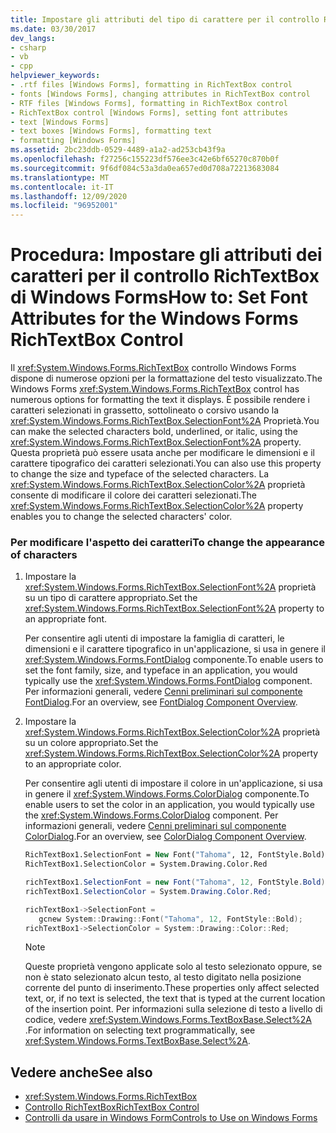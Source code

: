 ```yaml
---
title: Impostare gli attributi del tipo di carattere per il controllo RichTextBox
ms.date: 03/30/2017
dev_langs:
- csharp
- vb
- cpp
helpviewer_keywords:
- .rtf files [Windows Forms], formatting in RichTextBox control
- fonts [Windows Forms], changing attributes in RichTextBox control
- RTF files [Windows Forms], formatting in RichTextBox control
- RichTextBox control [Windows Forms], setting font attributes
- text [Windows Forms]
- text boxes [Windows Forms], formatting text
- formatting [Windows Forms]
ms.assetid: 2bc23ddb-0529-4489-a1a2-ad253cb43f9a
ms.openlocfilehash: f27256c155223df576ee3c42e6bf65270c870b0f
ms.sourcegitcommit: 9f6df084c53a3da0ea657ed0d708a72213683084
ms.translationtype: MT
ms.contentlocale: it-IT
ms.lasthandoff: 12/09/2020
ms.locfileid: "96952001"
---
```

# <a name="how-to-set-font-attributes-for-the-windows-forms-richtextbox-control"></a><span data-ttu-id="0371a-102">Procedura: Impostare gli attributi dei caratteri per il controllo RichTextBox di Windows Forms</span><span class="sxs-lookup"><span data-stu-id="0371a-102">How to: Set Font Attributes for the Windows Forms RichTextBox Control</span></span>
<span data-ttu-id="0371a-103">Il <xref:System.Windows.Forms.RichTextBox> controllo Windows Forms dispone di numerose opzioni per la formattazione del testo visualizzato.</span><span class="sxs-lookup"><span data-stu-id="0371a-103">The Windows Forms <xref:System.Windows.Forms.RichTextBox> control has numerous options for formatting the text it displays.</span></span> <span data-ttu-id="0371a-104">È possibile rendere i caratteri selezionati in grassetto, sottolineato o corsivo usando la <xref:System.Windows.Forms.RichTextBox.SelectionFont%2A> Proprietà.</span><span class="sxs-lookup"><span data-stu-id="0371a-104">You can make the selected characters bold, underlined, or italic, using the <xref:System.Windows.Forms.RichTextBox.SelectionFont%2A> property.</span></span> <span data-ttu-id="0371a-105">Questa proprietà può essere usata anche per modificare le dimensioni e il carattere tipografico dei caratteri selezionati.</span><span class="sxs-lookup"><span data-stu-id="0371a-105">You can also use this property to change the size and typeface of the selected characters.</span></span> <span data-ttu-id="0371a-106">La <xref:System.Windows.Forms.RichTextBox.SelectionColor%2A> proprietà consente di modificare il colore dei caratteri selezionati.</span><span class="sxs-lookup"><span data-stu-id="0371a-106">The <xref:System.Windows.Forms.RichTextBox.SelectionColor%2A> property enables you to change the selected characters' color.</span></span>  
  
### <a name="to-change-the-appearance-of-characters"></a><span data-ttu-id="0371a-107">Per modificare l'aspetto dei caratteri</span><span class="sxs-lookup"><span data-stu-id="0371a-107">To change the appearance of characters</span></span>  
  
1. <span data-ttu-id="0371a-108">Impostare la <xref:System.Windows.Forms.RichTextBox.SelectionFont%2A> proprietà su un tipo di carattere appropriato.</span><span class="sxs-lookup"><span data-stu-id="0371a-108">Set the <xref:System.Windows.Forms.RichTextBox.SelectionFont%2A> property to an appropriate font.</span></span>  
  
     <span data-ttu-id="0371a-109">Per consentire agli utenti di impostare la famiglia di caratteri, le dimensioni e il carattere tipografico in un'applicazione, si usa in genere il <xref:System.Windows.Forms.FontDialog> componente.</span><span class="sxs-lookup"><span data-stu-id="0371a-109">To enable users to set the font family, size, and typeface in an application, you would typically use the <xref:System.Windows.Forms.FontDialog> component.</span></span> <span data-ttu-id="0371a-110">Per informazioni generali, vedere [Cenni preliminari sul componente FontDialog](fontdialog-component-overview-windows-forms.md).</span><span class="sxs-lookup"><span data-stu-id="0371a-110">For an overview, see [FontDialog Component Overview](fontdialog-component-overview-windows-forms.md).</span></span>  
  
2. <span data-ttu-id="0371a-111">Impostare la <xref:System.Windows.Forms.RichTextBox.SelectionColor%2A> proprietà su un colore appropriato.</span><span class="sxs-lookup"><span data-stu-id="0371a-111">Set the <xref:System.Windows.Forms.RichTextBox.SelectionColor%2A> property to an appropriate color.</span></span>  
  
     <span data-ttu-id="0371a-112">Per consentire agli utenti di impostare il colore in un'applicazione, si usa in genere il <xref:System.Windows.Forms.ColorDialog> componente.</span><span class="sxs-lookup"><span data-stu-id="0371a-112">To enable users to set the color in an application, you would typically use the <xref:System.Windows.Forms.ColorDialog> component.</span></span> <span data-ttu-id="0371a-113">Per informazioni generali, vedere [Cenni preliminari sul componente ColorDialog](colordialog-component-overview-windows-forms.md).</span><span class="sxs-lookup"><span data-stu-id="0371a-113">For an overview, see [ColorDialog Component Overview](colordialog-component-overview-windows-forms.md).</span></span>  
  
    ```vb  
    RichTextBox1.SelectionFont = New Font("Tahoma", 12, FontStyle.Bold)  
    RichTextBox1.SelectionColor = System.Drawing.Color.Red  
    ```  
  
    ```csharp  
    richTextBox1.SelectionFont = new Font("Tahoma", 12, FontStyle.Bold);  
    richTextBox1.SelectionColor = System.Drawing.Color.Red;  
    ```  
  
    ```cpp  
    richTextBox1->SelectionFont =  
       gcnew System::Drawing::Font("Tahoma", 12, FontStyle::Bold);  
    richTextBox1->SelectionColor = System::Drawing::Color::Red;  
    ```  
  
    > [!NOTE]
    > <span data-ttu-id="0371a-114">Queste proprietà vengono applicate solo al testo selezionato oppure, se non è stato selezionato alcun testo, al testo digitato nella posizione corrente del punto di inserimento.</span><span class="sxs-lookup"><span data-stu-id="0371a-114">These properties only affect selected text, or, if no text is selected, the text that is typed at the current location of the insertion point.</span></span> <span data-ttu-id="0371a-115">Per informazioni sulla selezione di testo a livello di codice, vedere <xref:System.Windows.Forms.TextBoxBase.Select%2A> .</span><span class="sxs-lookup"><span data-stu-id="0371a-115">For information on selecting text programmatically, see <xref:System.Windows.Forms.TextBoxBase.Select%2A>.</span></span>  
  
## <a name="see-also"></a><span data-ttu-id="0371a-116">Vedere anche</span><span class="sxs-lookup"><span data-stu-id="0371a-116">See also</span></span>

- <xref:System.Windows.Forms.RichTextBox>
- [<span data-ttu-id="0371a-117">Controllo RichTextBox</span><span class="sxs-lookup"><span data-stu-id="0371a-117">RichTextBox Control</span></span>](richtextbox-control-windows-forms.md)
- [<span data-ttu-id="0371a-118">Controlli da usare in Windows Form</span><span class="sxs-lookup"><span data-stu-id="0371a-118">Controls to Use on Windows Forms</span></span>](controls-to-use-on-windows-forms.md)

